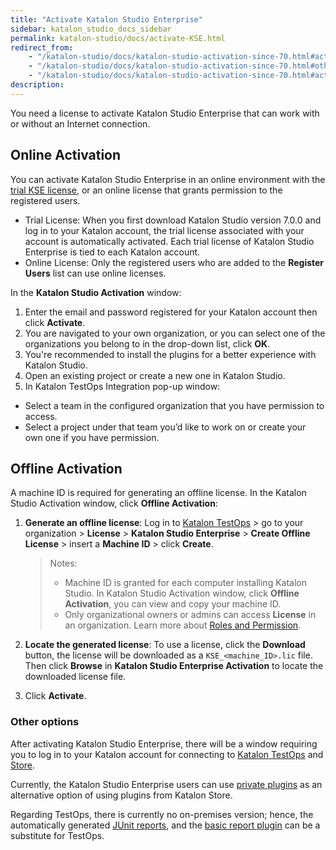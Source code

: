 ```yaml
---
title: "Activate Katalon Studio Enterprise"
sidebar: katalon_studio_docs_sidebar
permalink: katalon-studio/docs/activate-KSE.html
redirect_from:
    - "/katalon-studio/docs/katalon-studio-activation-since-70.html#activating-katalon-studio-enterprise"
    - "/katalon-studio/docs/katalon-studio-activation-since-70.html#other-options"
    - "/katalon-studio/docs/katalon-studio-activation-since-70.html#activating-katalon-studio-enterprise-trial-license"
description:
---
```

You need a license to activate Katalon Studio Enterprise that can work with or without an Internet connection.

## Online Activation

You can activate Katalon Studio Enterprise in an online environment with the [trial KSE license](/katalon-studio/docs/license.html), or an online license that grants permission to the registered users.

* Trial License: When you first download Katalon Studio version 7.0.0 and log in to your Katalon account, the trial license associated with your account is automatically activated. Each trial license of Katalon Studio Enterprise is tied to each Katalon account.
* Online License: Only the registered users who are added to the **Register Users** list can use online licenses.

In the **Katalon Studio Activation** window:

1. Enter the email and password registered for your Katalon account then click **Activate**.
2. You are navigated to your own organization, or you can select one of the organizations you belong to in the drop-down list, click **OK**.
3. You're recommended to install the plugins for a better experience with Katalon Studio.
4. Open an existing project or create a new one in Katalon Studio.
5. In Katalon TestOps Integration pop-up window:

* Select a team in the configured organization that you have permission to access.
* Select a project under that team you’d like to work on or create your own one if you have permission.

## Offline Activation

A machine ID is required for generating an offline license. In the Katalon Studio Activation window, click **Offline Activation**:

1. **Generate an offline license**: Log in to [Katalon TestOps](https://analytics.katalon.com/home) > go to your organization > **License** > **Katalon Studio Enterprise** > **Create Offline License** > insert a **Machine ID** > click **Create**.

    > Notes:
    >
    >* Machine ID is granted for each computer installing Katalon Studio. In Katalon Studio Activation window, click **Offline Activation**, you can view and copy your machine ID.
    >* Only organizational owners or admins can access **License** in an organization. Learn more about [Roles and Permission](https://docs.katalon.com/katalon-analytics/docs/user-management.html#roles-and-default-permissions).

2. **Locate the generated license**: To use a license, click the **Download** button, the license will be downloaded as a `KSE_<machine_ID>.lic` file. Then click **Browse** in **Katalon Studio Enterprise Activation** to locate the downloaded license file.

3. Click **Activate**.

### Other options

After activating Katalon Studio Enterprise, there will be a window requiring you to log in to your Katalon account for connecting to [Katalon TestOps](https://docs.katalon.com/katalon-studio/docs/katalon-analytics-beta-integration.html) and [Store](https://docs.katalon.com/katalon-store/docs/overview.html).

Currently, the Katalon Studio Enterprise users can use [private plugins](https://docs.katalon.com/katalon-studio/docs/private-plugins.html) as an alternative option of using plugins from Katalon Store.

Regarding TestOps, there is currently no on-premises version; hence, the automatically generated [JUnit reports](https://docs.katalon.com/katalon-studio/docs/export-test-results-in-junit-format.html), and the [basic report plugin](https://docs.katalon.com/katalon-studio/docs/basic-report.html) can be a substitute for TestOps.
